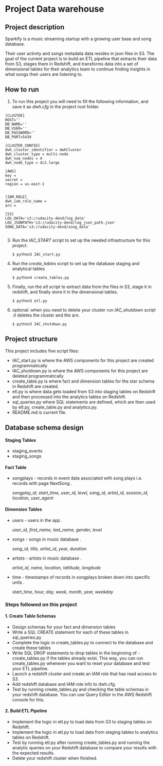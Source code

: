 # Project Data warehouse

## Project description

Sparkify is a music streaming startup with a growing user base and song database.

Their user activity and songs metadata data resides in json files in S3. The goal of the current project is to build an ETL pipeline that extracts their data from S3, stages them in Redshift, and transforms data into a set of dimensional tables for their analytics team to continue finding insights in what songs their users are listening to. 

## How to run

1. To run this project you will need to fill the following information, and save it as *dwh.cfg* in the project root folder.

```
[CLUSTER]
HOST=''
DB_NAME=''
DB_USER=''
DB_PASSWORD=''
DB_PORT=5439

[CLUSTER_CONFIG]
dwh_cluster_identifier = dwhCluster
dwh_cluster_type = multi-node
dwh_num_nodes = 4
dwh_node_type = dc2.large

[AWS]
key =
secret = 
region = us-east-1


[IAM_ROLE]
dwh_iam_role_name = 
arn = 

[S3]
LOG_DATA='s3://udacity-dend/log_data'
LOG_JSONPATH='s3://udacity-dend/log_json_path.json'
SONG_DATA='s3://udacity-dend/song_data'


```


3. Run the *IAC_START* script to set up the needed infrastructure for this project.

    `$ python3 IAC_start.py`

4. Run the *create_tables* script to set up the database staging and analytical tables

    `$ python4 create_tables.py`

5. Finally, run the *etl* script to extract data from the files in S3, stage it in redshift, and finally store it in the dimensional tables.

    `$ python3 etl.py`
    
6. optional :when you need to delete your cluster run *IAC_shutdown* script .it deletes the cluster and the arn.

    `$ python3 IAC_shutdown.py`




## Project structure

This project includes five script files:

- IAC_start.py is where the AWS components for this project are created programmatically
- IAC_shutdown.py is where the AWS components for this project are deleted programmatically
- create_table.py is where fact and dimension tables for the star schema in Redshift are created.
- etl.py is where data gets loaded from S3 into staging tables on Redshift and then processed into the analytics tables on Redshift.
- sql_queries.py where SQL statements are defined, which are then used by etl.py, create_table.py and analytics.py.
- README.md is current file.

## Database schema design


#### Staging Tables
- staging_events
- staging_songs

####  Fact Table
- songplays - records in event data associated with song plays i.e. records with page NextSong .

     _songplay_id, start_time, user_id, level, song_id, artist_id, session_id, location, user_agent_

#### Dimension Tables
- users - users in the app .

     _user_id, first_name, last_name, gender, level_
  
  
- songs - songs in music database .

     _song_id, title, artist_id, year, duration_
  
  
- artists - artists in music database .

     _artist_id, name, location, lattitude, longitude_
  
  
- time - timestamps of records in songplays broken down into specific units .

     _start_time, hour, day, week, month, year, weekday_




### Steps followed on this project

#### 1. Create Table Schemas
- Design schemas for your fact and dimension tables
- Write a SQL CREATE statement for each of these tables in sql_queries.py
- Complete the logic in create_tables.py to connect to the database and create these tables
- Write SQL DROP statements to drop tables in the beginning of - create_tables.py if the tables already exist. This way, you can run create_tables.py whenever you want to reset your database and test your ETL pipeline.
- Launch a redshift cluster and create an IAM role that has read access to S3.
- Add redshift database and IAM role info to dwh.cfg.
- Test by running create_tables.py and checking the table schemas in your redshift database. You can use Query Editor in the AWS Redshift console for this.

#### 2. Build ETL Pipeline
- Implement the logic in etl.py to load data from S3 to staging tables on Redshift.
- Implement the logic in etl.py to load data from staging tables to analytics tables on Redshift.
- Test by running etl.py after running create_tables.py and running the analytic queries on your Redshift database to compare your results with the expected results.
- Delete your redshift cluster when finished.


